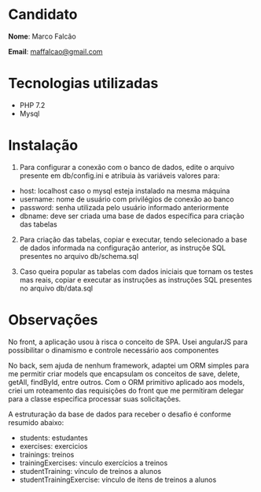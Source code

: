 # Candidato

**Nome**: Marco Falcão

**Email**: maffalcao@gmail.com

# Tecnologias utilizadas

- PHP 7.2 
- Mysql 

# Instalação 

1. Para configurar a conexão com o banco de dados, edite o arquivo presente em db/config.ini e atribuia às variáveis valores para: 

- host: localhost caso o mysql esteja instalado na mesma máquina
- username: nome de usuário com privilégios de conexão ao banco
- password: senha utilizada pelo usuário informado anteriormente
- dbname: deve ser criada uma base de dados específica para criação das tabelas

2. Para criação das tabelas, copiar e executar, tendo selecionado a base de dados informada na configuração anterior, as instruçõe SQL presentes no arquivo db/schema.sql 

3. Caso queira popular as tabelas com dados iniciais que tornam os testes mas reais, copiar e executar as instruções as instruções SQL presentes no arquivo db/data.sql

# Observações

No front, a aplicação usou à risca o conceito de SPA. Usei angularJS para possibilitar o dinamismo e controle necessário aos componentes

No back, sem ajuda de nenhum framework, adaptei um ORM simples para me permitir criar models que encapsulam os conceitos de save, delete, getAll, findById, entre outros. Com o ORM primitivo aplicado aos models, criei um roteamento das requisições do front que me permitiram delegar para a classe especifica processar suas solicitações.

A estruturação da base de dados para receber o desafio é conforme resumido abaixo:

- students: estudantes
- exercises: exercicios
- trainings: treinos
- trainingExercises: vinculo exercícios a treinos
- studentTraining: vínculo de treinos a alunos
- studentTrainingExercise: vínculo de itens de treinos a alunos










